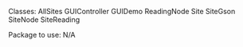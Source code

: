 Classes: 
  AllSites
  GUIController
  GUIDemo
  ReadingNode
  Site
  SiteGson
  SiteNode
  SiteReading
  
  Package to use: N/A
